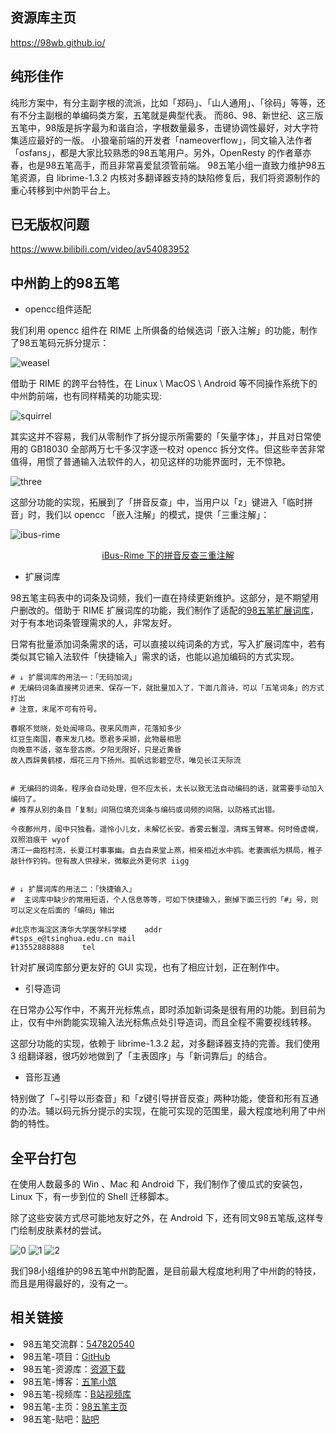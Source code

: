 ## 资源库主页

https://98wb.github.io/

## 纯形佳作

纯形方案中，有分主副字根的流派，比如「郑码」、「山人通用」、「徐码」等等，还有不分主副根的单编码类方案，五笔就是典型代表。
而86、98、新世纪、这三版五笔中，98版是拆字最为和谐自洽，字根数量最多，击键协调性最好，对大字符集适应最好的一版。
小狼毫前端的开发者「nameoverflow」，同文输入法作者「osfans」，都是大家比较熟悉的98五笔用户。另外，OpenResty 的作者章亦春，也是98五笔高手，而且非常喜爱鼠须管前端。
98五笔小组一直致力维护98五笔资源，自 librime-1.3.2 内核对多翻译器支持的缺陷修复后，我们将资源制作的重心转移到中州韵平台上。

## 已无版权问题

https://www.bilibili.com/video/av54083952

## 中州韵上的98五笔

- opencc组件适配

我们利用 opencc 组件在 RIME 上所俱备的给候选词「嵌入注解」的功能，制作了98五笔码元拆分提示：

![weasel](https://raw.githubusercontent.com/yanhuacuo/98wubi/master/linux/%E5%B0%8F%E7%8B%BC%E6%AF%AB.gif)

借助于 RIME 的跨平台特性，在 Linux \ MacOS \ Android 等不同操作系统下的中州韵前端，也有同样精美的功能实现:

![squirrel](https://raw.githubusercontent.com/yanhuacuo/98wubi/master/linux/%E5%8D%95%E5%AD%97%E4%B8%8B%E7%9A%84%E6%88%AA%E5%9B%BE.jpg)

其实这并不容易，我们从零制作了拆分提示所需要的「矢量字体」，并且对日常使用的 GB18030 全部两万七千多汉字逐一校对 opencc 拆分文件。但这些辛苦非常值得，用惯了普通输入法软件的人，初见这样的功能界面时，无不惊艳。

![three](https://raw.githubusercontent.com/yanhuacuo/98wubi/master/linux/shot.jpg)

这部分功能的实现，拓展到了「拼音反查」中，当用户以「z」键进入「临时拼音」时，我们以 opencc 「嵌入注解」的模式，提供「三重注解」：

![ibus-rime](https://raw.githubusercontent.com/yanhuacuo/98wubi-tables/master/wiki-pic/ibus-rime.png)

<p align="center"><a href="https://github.com/yanhuacuo/98wubi">iBus-Rime 下的拼音反查三重注解</a></p>

- 扩展词库

98五笔主码表中的词条及词频，我们一直在持续更新维护。这部分，是不期望用户删改的。借助于 RIME 扩展词库的功能，我们制作了适配的[98五笔扩展词库](https://github.com/yanhuacuo/98wubi/blob/master/wubi98_ci.extended.dict.yaml)，对于有本地词条管理需求的人，非常友好。

日常有批量添加词条需求的话，可以直接以纯词条的方式，写入扩展词库中，若有类似其它输入法软件「快捷输入」需求的话，也能以追加编码的方式实现。

``````
# ↓ 扩展词库的用法一：「无码加词」
# 无编码词条直接拷贝进来、保存一下，就批量加入了，下面几首诗，可以「五笔词条」的方式打出
# 注意，末尾不可有符号。

春眠不觉晓，处处闻啼鸟。夜来风雨声，花落知多少
红豆生南国，春来发几枝。愿君多采撷，此物最相思
向晚意不适，驱车登古原。夕阳无限好，只是近黄昏
故人西辞黄鹤楼，烟花三月下扬州。孤帆远影碧空尽，唯见长江天际流


# 无编码的词条，程序会自动处理，但不应太长，太长以致无法自动编码的话，就需要手动加入编码了。
# 推荐从别的条目「复制」间隔位填充词条与编码或词频的间隔，以防格式出错。

今夜鄜州月，闺中只独看。遥怜小儿女，未解忆长安。香雾云鬟湿，清辉玉臂寒。何时倚虚幌，双照泪痕干	wyof
清江一曲抱村流，长夏江村事事幽。自去自来堂上燕，相亲相近水中鸥。老妻画纸为棋局，稚子敲针作钓钩。但有故人供禄米，微躯此外更何求	iigg


# ↓ 扩展词库的用法二：「快捷输入」
#  主词库中缺少的常用短语，个人信息等等，可如下快捷输入，删掉下面三行的「#」号，则可以定义在后面的「编码」输出

#北京市海淀区清华大学医学科学楼	addr
#tsps_e@tsinghua.edu.cn	mail
#13552888888	tel
``````

针对扩展词库部分更友好的 GUI 实现，也有了相应计划，正在制作中。

- 引导造词

在日常办公写作中，不离开光标焦点，即时添加新词条是很有用的功能。到目前为止，仅有中州韵能实现输入法光标焦点处引导造词，而且全程不需要视线转移。

这部分功能的实现，依赖于 librime-1.3.2 起，对多翻译器支持的完善。我们使用 3 组翻译器，很巧妙地做到了「主表固序」与「新词靠后」的结合。

- 音形互通

特别做了「~引导以形查音」和「z键引导拼音反查」两种功能，使音和形有互通的办法。辅以码元拆分提示的实现，在能可实现的范围里，最大程度地利用了中州韵的特性。

## 全平台打包

在使用人数最多的 Win 、Mac 和 Android 下，我们制作了傻瓜式的安装包，Linux 下，有一步到位的 Shell 迁移脚本。

除了这些安装方式尽可能地友好之外，在 Android 下，还有同文98五笔版,这样专门绘制皮肤素材的尝试。

![0](https://raw.githubusercontent.com/yanhuacuo/98wubi/master/linux/0.png)
![1](https://raw.githubusercontent.com/yanhuacuo/98wubi/master/linux/2.png)
![2](https://raw.githubusercontent.com/yanhuacuo/98wubi/master/linux/%E6%89%93%E5%AD%97%E7%A4%BA%E6%84%8F.png)


我们98小组维护的98五笔中州韵配置，是目前最大程度地利用了中州韵的特技，而且是用得最好的，没有之一。

## 相关链接

<li>98五笔交流群：<a href="//shang.qq.com/wpa/qunwpa?idkey=26ae7c9099c6f37a78e0501329e179da09820470312195252a6927c565fcb995">547820540</a></li>
<li>98五笔-项目：<a href="https://github.com/yanhuacuo/98wubi-tables">GitHub</a></li>
<li>98五笔-资源库：<a href="https://wb98.gitee.io/">资源下载</a></li>
<li>98五笔-博客：<a href="https://wubi98.gitee.io/">五笔小筑</a></li>
<li>98五笔-视频库：<a href="https://space.bilibili.com/13979976">B站视频库</a></li>
<li>98五笔-主页：<a href="http://www.98wubi.com/">98五笔主页</a></li>
<li>98五笔-贴吧：<a href="http://tieba.baidu.com/f?kw=98%E4%BA%94%E7%AC%94&ie=utf-8&tab=main">贴吧</a></li>


